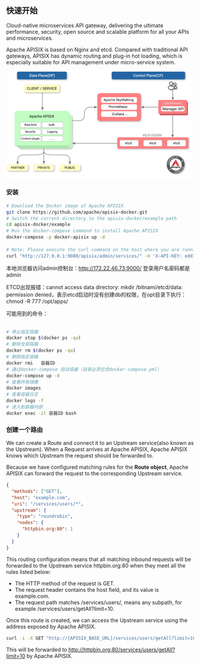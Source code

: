 ## 快速开始

Cloud-native microservices API gateway, delivering the ultimate performance, security, open source and scalable platform for all your APIs and microservices.

Apache APISIX is based on Nginx and etcd. Compared with traditional API gateways, APISIX has dynamic routing and plug-in hot loading, which is especially suitable for API management under micro-service system.

![apisix-arc](/assets/apisix-arc.png)

### 安装

```sh
# Download the Docker image of Apache APISIX
git clone https://github.com/apache/apisix-docker.git
# Switch the current directory to the apisix-docker/example path
cd apisix-docker/example
# Run the docker-compose command to install Apache APISIX
docker-compose -p docker-apisix up -d

# Note: Please execute the curl command on the host where you are running Docker.
curl "http://127.0.0.1:9080/apisix/admin/services/" -H 'X-API-KEY: edd1c9f034335f136f87ad84b625c8f1'

```

本地浏览器访问admin控制台：<http://172.22.46.73:9000/> 登录用户名密码都是admin

ETCD出现报错：cannot access data directory: mkdir /bitnami/etcd/data: permission denied，表示etcd启动时没有创建db的权限，在opt目录下执行：chmod -R 777 /opt/apps/

可能用到的命令：

```sh

# 停止指定容器
docker stop $(docker ps -qa)
# 删除全部容器
docker rm $(docker ps -qa)
# 删除指定容器
docker rmi   容器ID
# 通过docker-compose 启动容器（目录必须包含docker-compose.yml）
docker-compose up -d
# 查看所有镜像
docker images
# 查看容器日志
docker logs -f
# 进入到容器内部
docker exec -it 容器ID bash
```

### 创建一个路由

We can create a Route and connect it to an Upstream service(also known as the Upstream). When a Request arrives at Apache APISIX, Apache APISIX knows which Upstream the request should be forwarded to.

Because we have configured matching rules for the **Route object**, Apache APISIX can forward the request to the corresponding Upstream service.

```json
{
  "methods": ["GET"],
  "host": "example.com",
  "uri": "/services/users/*",
  "upstream": {
    "type": "roundrobin",
    "nodes": {
      "httpbin.org:80": 1
    }
  }
}
```

This routing configuration means that all matching inbound requests will be forwarded to the Upstream service httpbin.org:80 when they meet all the rules listed below:

- The HTTP method of the request is GET.
- The request header contains the host field, and its value is example.com.
- The request path matches /services/users/*,* means any subpath, for example /services/users/getAll?limit=10.

Once this route is created, we can access the Upstream service using the address exposed by Apache APISIX.

```sh
curl -i -X GET "http://{APISIX_BASE_URL}/services/users/getAll?limit=10" -H "Host: example.com"
```

This will be forwarded to <http://httpbin.org:80/services/users/getAll?limit=10> by Apache APISIX.
